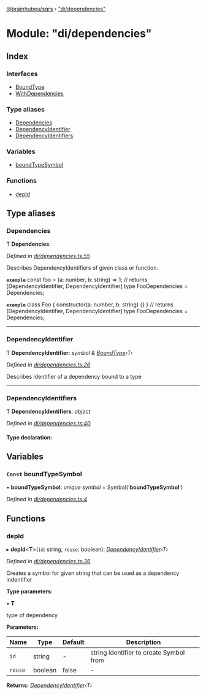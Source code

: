 [@brainhubeu/sqrs](../README.md) › ["di/dependencies"](_di_dependencies_.md)

# Module: "di/dependencies"

## Index

### Interfaces

* [BoundType](../interfaces/_di_dependencies_.boundtype.md)
* [WithDependencies](../interfaces/_di_dependencies_.withdependencies.md)

### Type aliases

* [Dependencies](_di_dependencies_.md#dependencies)
* [DependencyIdentifier](_di_dependencies_.md#dependencyidentifier)
* [DependencyIdentifiers](_di_dependencies_.md#dependencyidentifiers)

### Variables

* [boundTypeSymbol](_di_dependencies_.md#const-boundtypesymbol)

### Functions

* [depId](_di_dependencies_.md#depid)

## Type aliases

###  Dependencies

Ƭ **Dependencies**:

*Defined in [di/dependencies.ts:55](https://github.com/brainhubeu/sqrs/blob/master/packages/sqrs/src/di/dependencies.ts#L55)*

Describes DependencyIdentifiers of given class or function.

**`example`** 
const foo = (a: number, b: string) => 1;
// returns [DependencyIdentifier<number>, DependencyIdentifier<string>]
type FooDependencies = Dependencies<typeof foo>;

**`example`** 
class Foo {
  constructor(a: number, b: string) {}
}
// returns [DependencyIdentifier<number>, DependencyIdentifier<string>]
type FooDependencies = Dependencies<typeof Foo>;

___

###  DependencyIdentifier

Ƭ **DependencyIdentifier**: *symbol & [BoundType](../interfaces/_di_dependencies_.boundtype.md)‹T›*

*Defined in [di/dependencies.ts:26](https://github.com/brainhubeu/sqrs/blob/master/packages/sqrs/src/di/dependencies.ts#L26)*

Describes identifier of a dependency bound to a type

___

###  DependencyIdentifiers

Ƭ **DependencyIdentifiers**: *object*

*Defined in [di/dependencies.ts:40](https://github.com/brainhubeu/sqrs/blob/master/packages/sqrs/src/di/dependencies.ts#L40)*

#### Type declaration:

## Variables

### `Const` boundTypeSymbol

• **boundTypeSymbol**: *unique symbol* = Symbol('__boundTypeSymbol__')

*Defined in [di/dependencies.ts:4](https://github.com/brainhubeu/sqrs/blob/master/packages/sqrs/src/di/dependencies.ts#L4)*

## Functions

###  depId

▸ **depId**<**T**>(`id`: string, `reuse`: boolean): *[DependencyIdentifier](_di_dependencies_.md#dependencyidentifier)‹T›*

*Defined in [di/dependencies.ts:36](https://github.com/brainhubeu/sqrs/blob/master/packages/sqrs/src/di/dependencies.ts#L36)*

Creates a symbol for given string that can be used as a dependency indentifier

**Type parameters:**

▪ **T**

type of dependency

**Parameters:**

Name | Type | Default | Description |
------ | ------ | ------ | ------ |
`id` | string | - | string identifier to create Symbol from |
`reuse` | boolean | false | - |

**Returns:** *[DependencyIdentifier](_di_dependencies_.md#dependencyidentifier)‹T›*
